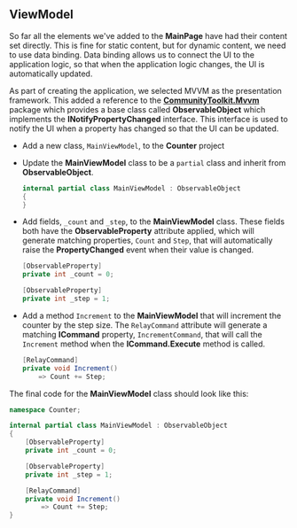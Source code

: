

## ViewModel

So far all the elements we've added to the **MainPage** have had their content set directly. This is fine for static content, but for dynamic content, we need to use data binding. Data binding allows us to connect the UI to the application logic, so that when the application logic changes, the UI is automatically updated.

As part of creating the application, we selected MVVM as the presentation framework. This added a reference to the [**CommunityToolkit.Mvvm**](https://learn.microsoft.com/en-us/dotnet/communitytoolkit/mvvm/) package which provides a base class called **ObservableObject** which implements the **INotifyPropertyChanged** interface. This interface is used to notify the UI when a property has changed so that the UI can be updated.

- Add a new class, `MainViewModel`, to the **Counter** project
- Update the **MainViewModel** class to be a `partial` class and inherit from **ObservableObject**.

    ```csharp
    internal partial class MainViewModel : ObservableObject
    {
    }
    ```

- Add fields, `_count` and `_step`, to the **MainViewModel** class. These fields both have the **ObservableProperty** attribute applied, which will generate matching properties, `Count` and `Step`, that will automatically raise the **PropertyChanged** event when their value is changed.

    ```csharp
    [ObservableProperty]
    private int _count = 0;

    [ObservableProperty]
    private int _step = 1;
    ```

- Add a method `Increment` to the **MainViewModel** that will increment the counter by the step size. The `RelayCommand` attribute will generate a matching **ICommand** property, `IncrementCommand`, that will call the `Increment` method when the **ICommand.Execute** method is called.

    ```csharp
    [RelayCommand]
    private void Increment()
        => Count += Step;
    ```

The final code for the **MainViewModel** class should look like this:

```csharp
namespace Counter;

internal partial class MainViewModel : ObservableObject
{
    [ObservableProperty]
    private int _count = 0;

    [ObservableProperty]
    private int _step = 1;

    [RelayCommand]
    private void Increment()
        => Count += Step;
}
```
